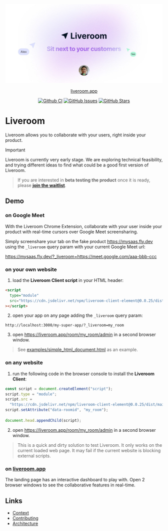 <p align="center">
  <a href="https://liveroom.app">
    <img src="priv/static/images/liveroom_og_image.jpg" width="1200" alt="Liveroom logo" />
  </a>
</p>

<p align="center">
  <a href="https://liveroom.app">liveroom.app</a>
</p>

<p align="center">
  <a href="https://github.com/liveroom-app/liveroom/actions/workflows/CI.yml?query=branch%3Amain" class="m-1 d-inline-block"><img alt="Github CI" src="https://img.shields.io/github/actions/workflow/status/liveroom-app/liveroom/CI.yml?branch=main"></a>
  <!-- <a href="https://www.jsdelivr.com/package/npm/liveroom" class="m-1 d-inline-block"><img alt="jsDelivr hits (npm)" src="https://img.shields.io/jsdelivr/npm/hm/liveroom?label=jsDelivr%20hits&color=007ec6"></a> -->
  <a href="https://github.com/liveroom-app/liveroom/issues" class="m-1 d-inline-block"><img alt="GitHub Issues" src="https://img.shields.io/github/issues/liveroom-app/liveroom"></a>
  <a href="https://github.com/liveroom-app/liveroom" class="m-1 d-inline-block"><img alt="GitHub Stars" src="https://img.shields.io/github/stars/liveroom-app/liveroom?label=github%20stars&color=007ec6"></a>
</p>

# Liveroom

Liveroom allows you to collaborate with your users, right inside your product.

> [!IMPORTANT]
> Liveroom is currently very early stage.
> We are exploring technical feasibility, and trying different ideas to find what could be a good first version of Liveroom.

> If you are interested in **beta testing the product** once it is ready, please **[join the waitlist](https://tally.so/r/wQ1EvX)**.

## Demo

### on Google Meet

With the Liveroom Chrome Extension, collaborate with your user inside your product with real-time cursors over Google Meet screensharing.

Simply screenshare your tab on the fake product https://mysaas.fly.dev using the `_liveroom` query param with your current Google Meet url:

https://mysaas.fly.dev/?_liveroom=https://meet.google.com/aaa-bbb-ccc

### on your own website

1. load the **Liveroom Client script** in your HTML header:

```html
<script
  type="module"
  src="https://cdn.jsdelivr.net/npm/liveroom-client-element@0.0.25/dist/main.min.js"
></script>
```

2. open your app on any page adding the `_liveroom` query param:

```
http://localhost:3000/my-super-app/?_liveroom=my_room
```

3. open https://liveroom.app/room/my_room/admin in a second browser window.

> See [examples/simple_html_document.html](examples/simple_html_document.html) as an example.

### on any website

1. run the following code in the browser console to install the **Liveroom Client**:

```js
const script = document.createElement("script");
script.type = "module";
script.src =
  "https://cdn.jsdelivr.net/npm/liveroom-client-element@0.0.25/dist/main.min.js";
script.setAttribute("data-roomid", "my_room");

document.head.appendChild(script);
```

2. open https://liveroom.app/room/my_room/admin in a second browser window.

> This is a quick and dirty solution to test Liveroom.
> It only works on the current loaded web page.
> It may fail if the current website is blocking external scripts.

### on [liveroom.app](https://liveroom.app)

The landing page has an interactive dashboard to play with.
Open 2 browser windows to see the collaborative features in real-time.

## Links

- [Context](docs/CONTEXT.md)
- [Contributing](docs/CONTRIBUTING.md)
- [Architecture](docs/ARCHITECTURE.md)
